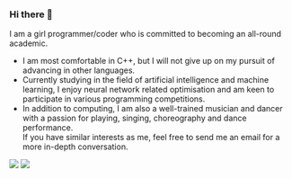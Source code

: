 ### Hi there 👋
I am a girl programmer/coder who is committed to becoming an all-round academic. <br>
- I am most comfortable in C++, but I will not give up on my pursuit of advancing in other languages. <br>
- Currently studying in the field of artificial intelligence and machine learning, I enjoy neural network related optimisation and am keen to participate in various programming competitions. <br>
- In addition to computing, I am also a well-trained musician and dancer with a passion for playing, singing, choreography and dance performance. <br>
If you have similar interests as me, feel free to send me an email for a more in-depth conversation.<br>

![](https://github.com/zishanqin/github-stats/tree/master/generated/overview.svg)
![](https://github.com/zishanqin/github-stats/tree/master/generated/languages.svg)
<!--
**zishanqin/zishanqin** is a ✨ _special_ ✨ repository because its `README.md` (this file) appears on your GitHub profile.

Here are some ideas to get you started:

- 🔭 I’m currently working on ...
- 🌱 I’m currently learning ...
- 👯 I’m looking to collaborate on ...
- 🤔 I’m looking for help with ...
- 💬 Ask me about ...
- 📫 How to reach me: ...
- 😄 Pronouns: ...
- ⚡ Fun fact: ...
-->
